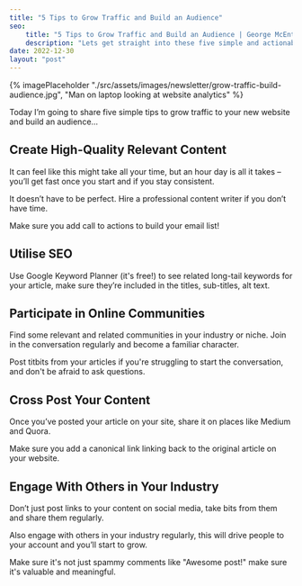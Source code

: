 ```yaml
---
title: "5 Tips to Grow Traffic and Build an Audience"
seo:
    title: "5 Tips to Grow Traffic and Build an Audience | George McEntegart"
    description: "Lets get straight into these five simple and actionable tips to grow traffic to your new website and build an audience. You don't want to miss these."
date: 2022-12-30
layout: "post"
---
```


{% imagePlaceholder "./src/assets/images/newsletter/grow-traffic-build-audience.jpg", "Man on laptop looking at website analytics" %}

Today I’m going to share five simple tips to grow traffic to your new website and build an audience...

## Create High-Quality Relevant Content

It can feel like this might take all your time, but an hour day is all it takes – you’ll get fast once you start and if you stay consistent.

It doesn’t have to be perfect. Hire a professional content writer if you don’t have time.

Make sure you add call to actions to build your email list!

## Utilise SEO

Use Google Keyword Planner (it's free!) to see related long-tail keywords for your article, make sure they’re included in the titles, sub-titles, alt text.

## Participate in Online Communities

Find some relevant and related communities in your industry or niche. Join in the conversation regularly and become a familiar character.

Post titbits from your articles if you're struggling to start the conversation, and don't be afraid to ask questions.

## Cross Post Your Content

Once you’ve posted your article on your site, share it on places like Medium and Quora.

Make sure you add a canonical link linking back to the original article on your website.

## Engage With Others in Your Industry

Don’t just post links to your content on social media, take bits from them and share them regularly.

Also engage with others in your industry regularly, this will drive people to your account and you’ll start to grow.

Make sure it's not just spammy comments like "Awesome post!" make sure it's valuable and meaningful.
